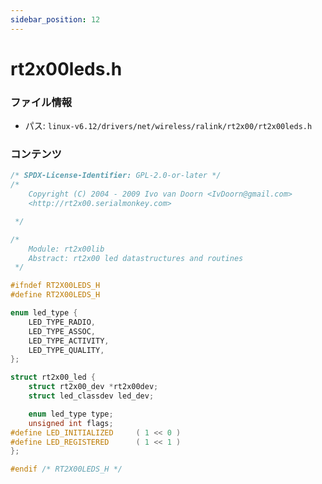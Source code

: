 ```yaml
---
sidebar_position: 12
---
```

# rt2x00leds.h

### ファイル情報

- パス: `linux-v6.12/drivers/net/wireless/ralink/rt2x00/rt2x00leds.h`

### コンテンツ

```h
/* SPDX-License-Identifier: GPL-2.0-or-later */
/*
	Copyright (C) 2004 - 2009 Ivo van Doorn <IvDoorn@gmail.com>
	<http://rt2x00.serialmonkey.com>

 */

/*
	Module: rt2x00lib
	Abstract: rt2x00 led datastructures and routines
 */

#ifndef RT2X00LEDS_H
#define RT2X00LEDS_H

enum led_type {
	LED_TYPE_RADIO,
	LED_TYPE_ASSOC,
	LED_TYPE_ACTIVITY,
	LED_TYPE_QUALITY,
};

struct rt2x00_led {
	struct rt2x00_dev *rt2x00dev;
	struct led_classdev led_dev;

	enum led_type type;
	unsigned int flags;
#define LED_INITIALIZED		( 1 << 0 )
#define LED_REGISTERED		( 1 << 1 )
};

#endif /* RT2X00LEDS_H */

```
